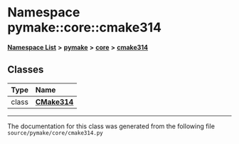
# Namespace pymake::core::cmake314



[**Namespace List**](namespaces.md) **>** [**pymake**](namespacepymake.md) **>** [**core**](namespacepymake_1_1core.md) **>** [**cmake314**](namespacepymake_1_1core_1_1cmake314.md)















## Classes

| Type | Name |
| ---: | :--- |
| class | [**CMake314**](classpymake_1_1core_1_1cmake314_1_1CMake314.md) <br> |














------------------------------
The documentation for this class was generated from the following file `source/pymake/core/cmake314.py`